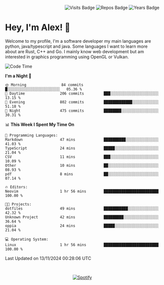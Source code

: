 <p align="right">
  <img src="https://badges.pufler.dev/visits/Alextibtab/Alextibtab" alt="Visits Badge">
  <img src="https://badges.pufler.dev/repos/Alextibtab/" alt="Repos Badge">
  <img src="https://badges.pufler.dev/years/Alextibtab/" alt="Years Badge">
</p>

<h1 align="left">Hey, I'm Alex! 💽 </h1>

Welcome to my profile, I'm a software developer my main languages are python, java/typescript and java. Some languages I want to learn more about are Rust, C++ and Go. I mainly know web development but am interested in graphics programming using OpenGL or Vulkan.

<!--START_SECTION:waka-->
![Code Time](http://img.shields.io/badge/Code%20Time-103%20hrs%2018%20mins-blue)

**I'm a Night 🦉** 

```text
🌞 Morning                84 commits          █░░░░░░░░░░░░░░░░░░░░░░░░   05.36 % 
🌆 Daytime                206 commits         ███░░░░░░░░░░░░░░░░░░░░░░   13.15 % 
🌃 Evening                802 commits         █████████████░░░░░░░░░░░░   51.18 % 
🌙 Night                  475 commits         ████████░░░░░░░░░░░░░░░░░   30.31 % 
```


📊 **This Week I Spent My Time On** 

```text
💬 Programming Languages: 
Markdown                 47 mins             ██████████░░░░░░░░░░░░░░░   41.03 % 
TypeScript               24 mins             █████░░░░░░░░░░░░░░░░░░░░   21.04 % 
CSV                      11 mins             ███░░░░░░░░░░░░░░░░░░░░░░   10.09 % 
Other                    10 mins             ██░░░░░░░░░░░░░░░░░░░░░░░   08.93 % 
pdf                      8 mins              ██░░░░░░░░░░░░░░░░░░░░░░░   07.14 % 

🔥 Editors: 
Neovim                   1 hr 56 mins        █████████████████████████   100.00 % 

🐱‍💻 Projects: 
dotfiles                 49 mins             ███████████░░░░░░░░░░░░░░   42.32 % 
Unknown Project          42 mins             █████████░░░░░░░░░░░░░░░░   36.64 % 
oppia                    24 mins             █████░░░░░░░░░░░░░░░░░░░░   21.04 % 

💻 Operating System: 
Linux                    1 hr 56 mins        █████████████████████████   100.00 % 
```


 Last Updated on 13/11/2024 00:28:06 UTC
<!--END_SECTION:waka-->
&nbsp;<div align="center">
  [![Spotify](https://spotify-now-playing-wine-six.vercel.app/api/spotify?border_color=ffffff)](https://open.spotify.com/user/pmo1v2ejnt42kgp5jar5drtag)
</div>

